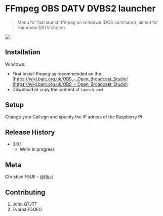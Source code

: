 # FFmpeg OBS DATV DVBS2 launcher
> Menu for fast launch ffmpeg on windows (DOS command), aimed for Hamradio DATV station.




![](header.png)

## Installation


Windows:
* First install ffmpeg as recommended on the [https://wiki.batc.org.uk/OBS_-_Open_Broadcast_Studio](https://wiki.batc.org.uk/OBS_-_Open_Broadcast_Studio)
* Download or copy the content of ```Launch.cmd```


## Setup

Change your Callsign and specify the IP adress of the Raspberry PI


## Release History


* 0.0.1
    * Work in progress

## Meta

Christian F5UII – [@f5uii](https://twitter.com/f5uii) 


## Contributing

1. John G7JTT
2. Evarist F5OEO



<!-- Markdown link & img dfn's -->
[npm-image]: https://img.shields.io/npm/v/datadog-metrics.svg?style=flat-square
[npm-url]: https://npmjs.org/package/datadog-metrics
[npm-downloads]: https://img.shields.io/npm/dm/datadog-metrics.svg?style=flat-square
[travis-image]: https://img.shields.io/travis/dbader/node-datadog-metrics/master.svg?style=flat-square
[travis-url]: https://travis-ci.org/dbader/node-datadog-metrics
[wiki]: https://github.com/yourname/yourproject/wiki
